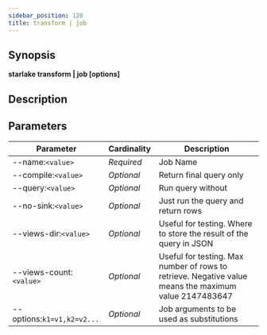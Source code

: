 ```yaml
---
sidebar_position: 120
title: transform | job
---
```



## Synopsis

**starlake transform | job [options]**

## Description


## Parameters

Parameter|Cardinality|Description
---|---|---
--name:`<value>`|*Required*|Job Name
--compile:`<value>`|*Optional*|Return final query only
--query:`<value>`|*Optional*|Run query without 
--no-sink:`<value>`|*Optional*|Just run the query and return rows
--views-dir:`<value>`|*Optional*|Useful for testing. Where to store the result of the query in JSON
--views-count:`<value>`|*Optional*|Useful for testing. Max number of rows to retrieve. Negative value means the maximum value 2147483647
--options:`k1=v1,k2=v2...`|*Optional*|Job arguments to be used as substitutions
